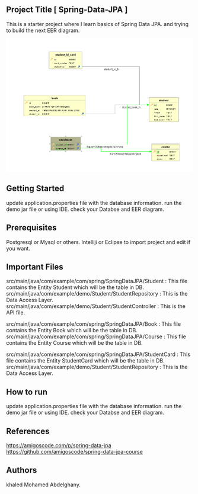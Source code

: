 ## Project Title [ Spring-Data-JPA ]

This is a starter project where I learn basics of Spring Data JPA.
and trying to build the next EER diagram. 


 ![alt text](https://github.com/khaled-Muhamed/Spring-Data-JPA-Start/blob/master/Result_DB_EER_Diagram.PNG?raw=true)

 
## Getting Started

update application.properties file with the database information.
run the demo jar file or using IDE.
check your Databse and EER diagram.

## Prerequisites
Postgresql or Mysql or others.
Intelliji  or Eclipse to import project and edit if you want.

## Important Files

src/main/java/com/example/com/spring/SpringDataJPA/Student   : This file contains the Entity Student which will be the table in DB.
src/main/java/com/example/demo/Student/StudentRepository : This is the Data Access Layer.
src/main/java/com/example/demo/Student/StudentController : This is the API file.

src/main/java/com/example/com/spring/SpringDataJPA/Book   : This file contains the Entity Book which will be the table in DB.
src/main/java/com/example/com/spring/SpringDataJPA/Course   : This file contains the Entity Course which will be the table in DB.

src/main/java/com/example/com/spring/SpringDataJPA/StudentCard   : This file contains the Entity StudentCard which will be the table in DB.
src/main/java/com/example/demo/Student/StudentRepository : This is the Data Access Layer.
 
## How to run

update application.properties file with the database information.
run the demo jar file or using IDE.
check your Databse and EER diagram.


## References 
https://amigoscode.com/p/spring-data-jpa
https://github.com/amigoscode/spring-data-jpa-course



## Authors
  khaled Mohamed Abdelghany.

 